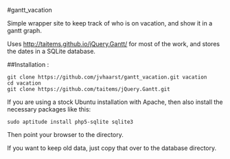 #gantt_vacation


Simple wrapper site to keep track of who is on vacation, and show it in a gantt graph.

Uses http://taitems.github.io/jQuery.Gantt/ for most of the work, and stores the dates in a SQLite database.

##Installation :
```
git clone https://github.com/jvhaarst/gantt_vacation.git vacation
cd vacation
git clone https://github.com/taitems/jQuery.Gantt.git
```

If you are using a stock Ubuntu installation with Apache, then also install the necessary packages like this:
```
sudo aptitude install php5-sqlite sqlite3
```
Then point your browser to the directory.

If you want to keep old data, just copy that over to the database directory.

